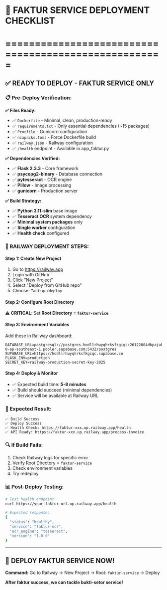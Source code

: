 # 🎯 FAKTUR SERVICE DEPLOYMENT CHECKLIST
# =====================================================

## ✅ READY TO DEPLOY - FAKTUR SERVICE ONLY

### 📋 Pre-Deploy Verification:

**✅ Files Ready:**
- ✅ `Dockerfile` - Minimal, clean, production-ready
- ✅ `requirements.txt` - Only essential dependencies (~15 packages)
- ✅ `Procfile` - Gunicorn configuration  
- ✅ `nixpacks.toml` - Force Dockerfile build
- ✅ `railway.json` - Railway configuration
- ✅ `/health` endpoint - Available in app_faktur.py

**✅ Dependencies Verified:**
- ✅ **Flask 2.3.3** - Core framework
- ✅ **psycopg2-binary** - Database connection
- ✅ **pytesseract** - OCR engine
- ✅ **Pillow** - Image processing
- ✅ **gunicorn** - Production server

**✅ Build Strategy:**
- ✅ **Python 3.11-slim** base image
- ✅ **Tesseract OCR** system dependency
- ✅ **Minimal system packages** only
- ✅ **Single worker** configuration
- ✅ **Health check** configured

### 🚀 RAILWAY DEPLOYMENT STEPS:

#### Step 1: Create New Project
1. Go to https://railway.app
2. Login with GitHub
3. Click "New Project"
4. Select "Deploy from GitHub repo"
5. Choose: `Taufiqu/deploy`

#### Step 2: Configure Root Directory
⚠️ **CRITICAL**: Set **Root Directory = `faktur-service`**

#### Step 3: Environment Variables
Add these in Railway dashboard:
```
DATABASE_URL=postgresql://postgres.hodllrhwyqhrksfkgiqc:26122004dbpajak@aws-0-ap-southeast-1.pooler.supabase.com:5432/postgres
SUPABASE_URL=https://hodllrhwyqhrksfkgiqc.supabase.co
FLASK_ENV=production
SECRET_KEY=railway-production-secret-key-2025
```

#### Step 4: Deploy & Monitor
- ✅ Expected build time: **5-8 minutes**
- ✅ Build should succeed (minimal dependencies)
- ✅ Service will be available at Railway URL

### 🎯 Expected Result:
```
✅ Build Success
✅ Deploy Success  
✅ Health Check: https://faktur-xxx.up.railway.app/health
✅ API Ready: https://faktur-xxx.up.railway.app/process-invoice
```

### 🔍 If Build Fails:
1. Check Railway logs for specific error
2. Verify Root Directory = `faktur-service`
3. Check environment variables
4. Try redeploy

### 📊 Post-Deploy Testing:
```bash
# Test health endpoint
curl https://your-faktur-url.up.railway.app/health

# Expected response:
{
  "status": "healthy",
  "service": "faktur-ocr", 
  "ocr_engine": "tesseract",
  "version": "1.0.0"
}
```

---
## 🎉 DEPLOY FAKTUR SERVICE NOW!

**Command:** Go to Railway → New Project → Root: `faktur-service` → Deploy

**After faktur success, we can tackle bukti-setor service!**
